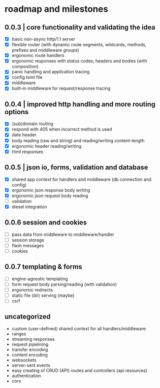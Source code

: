 # roadmap and milestones

## 0.0.3 | core functionality and validating the idea

- [x] basic non-async http/1.1 server
- [x] flexible router (with dynamic route segments, wildcards, methods, prefixes and middleware groups)
- [x] ergonomic route handlers
- [x] ergonomic responses with status codes, headers and bodies (with composition)
- [x] panic handling and application tracing
- [x] config toml file
- [x] middleware
- [x] built-in middleware for request/response tracing

## 0.0.4 | improved http handling and more routing options

- [x] (sub)domain routing
- [x] respond with 405 when incorrect method is used
- [x] date header
- [x] body reading (raw and string) and reading/writing content-length
- [x] ergonomic header reading/writing
- [x] html responses

## 0.0.5 | json io, forms, validation and database

- [x] shared app context for handlers and middleware (db connection and config)
- [x] ergonomic json response body writing
- [x] ergonomic json request body reading
- [ ] validation
- [x] diesel integration

## 0.0.6 session and cookies

- [ ] pass data from middleware to middleware/handler
- [ ] session storage
- [ ] flash messages
- [ ] cookies

## 0.0.7 templating & forms

- [ ] engine-agnostic templating
- [ ] form request body parsing/reading (with validation)
- [ ] ergonomic redirects
- [ ] static file (dir) serving (maybe)
- [ ] csrf

## uncategorized

- custom (user-defined) shared context for all handlers/middleware
- ranges
- streaming responses
- request pipelining
- transfer encoding
- content encoding
- websockets
- server-sent events
- easy creating of CRUD (API) routes and controllers (api resources)
- authentication
- cors
